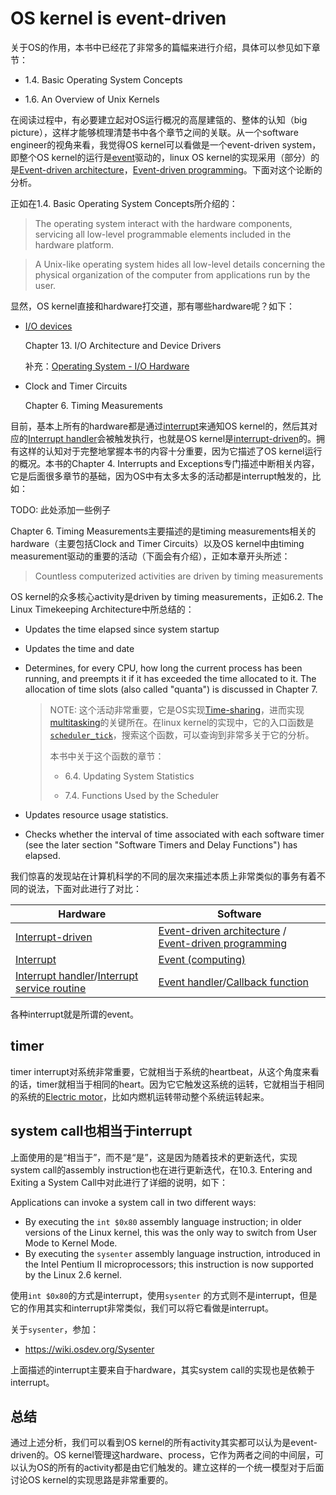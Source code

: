 # OS kernel is event-driven

关于OS的作用，本书中已经花了非常多的篇幅来进行介绍，具体可以参见如下章节：

- 1.4. Basic Operating System Concepts

- 1.6. An Overview of Unix Kernels

在阅读过程中，有必要建立起对OS运行概况的高屋建瓴的、整体的认知（big picture），这样才能够梳理清楚书中各个章节之间的关联。从一个software engineer的视角来看，我觉得OS kernel可以看做是一个event-driven system，即整个OS kernel的运行是[event](https://en.wikipedia.org/wiki/Event_(computing))驱动的，linux OS kernel的实现采用（部分）的是[Event-driven architecture](https://en.wikipedia.org/wiki/Event-driven_architecture)，[Event-driven programming](https://en.wikipedia.org/wiki/Event-driven_programming)。下面对这个论断的分析。

正如在1.4. Basic Operating System Concepts所介绍的：

> The operating system interact with the hardware components, servicing all low-level programmable elements included in the hardware platform.

> A Unix-like operating system hides all low-level details concerning the physical organization of the computer from applications run by the user.

显然，OS kernel直接和hardware打交道，那有哪些hardware呢？如下：

- [I/O devices](https://en.wikipedia.org/wiki/Input/output)

  Chapter 13. I/O Architecture and Device Drivers

  补充：[Operating System - I/O Hardware](https://www.tutorialspoint.com/operating_system/os_io_hardware.htm)

- Clock and Timer Circuits

  Chapter 6. Timing Measurements



目前，基本上所有的hardware都是通过[interrupt](https://en.wikipedia.org/wiki/Interrupt)来通知OS kernel的，然后其对应的[Interrupt handler](https://en.wikipedia.org/wiki/Interrupt_handler)会被触发执行，也就是OS kernel是[interrupt-driven](https://en.wikipedia.org/wiki/Interrupt)的。拥有这样的认知对于完整地掌握本书的内容十分重要，因为它描述了OS kernel运行的概况。本书的Chapter 4. Interrupts and Exceptions专门描述中断相关内容，它是后面很多章节的基础，因为OS中有太多太多的活动都是interrupt触发的，比如：

TODO: 此处添加一些例子



Chapter 6. Timing Measurements主要描述的是timing measurements相关的hardware（主要包括Clock and Timer Circuits）以及OS kernel中由timing measurement驱动的重要的活动（下面会有介绍），正如本章开头所述：

> Countless computerized activities are driven by timing measurements

OS kernel的众多核心activity是driven by timing measurements，正如6.2. The Linux Timekeeping Architecture中所总结的：

- Updates the time elapsed since system startup

- Updates the time and date

- Determines, for every CPU, how long the current process has been running, and preempts it if it has exceeded the time allocated to it. The allocation of time slots (also called "quanta") is discussed in Chapter 7.

  > NOTE: 这个活动非常重要，它是OS实现[Time-sharing](https://en.wikipedia.org/wiki/Time-sharing)，进而实现[multitasking](https://en.wikipedia.org/wiki/Computer_multitasking)的关键所在。在linux kernel的实现中，它的入口函数是 [`scheduler_tick`](https://elixir.bootlin.com/linux/latest/ident/scheduler_tick)，搜索这个函数，可以查询到非常多关于它的分析。
  >
  > 本书中关于这个函数的章节：
  >
  > - 6.4. Updating System Statistics
  >
  > - 7.4. Functions Used by the Scheduler

- Updates resource usage statistics.

- Checks whether the interval of time associated with each software timer (see the later section "Software Timers and Delay Functions") has elapsed.



我们惊喜的发现站在计算机科学的不同的层次来描述本质上非常类似的事务有着不同的说法，下面对此进行了对比：

| Hardware                                                     | Software                                                     |
| ------------------------------------------------------------ | ------------------------------------------------------------ |
| [Interrupt-driven](https://en.wikipedia.org/wiki/Interrupt)  | [Event-driven architecture](https://en.wikipedia.org/wiki/Event-driven_architecture) / [Event-driven programming](https://en.wikipedia.org/wiki/Event-driven_programming) |
| [Interrupt](https://en.wikipedia.org/wiki/Interrupt)         | [Event (computing)](https://en.wikipedia.org/wiki/Event_(computing)) |
| [Interrupt handler](https://en.wikipedia.org/wiki/Interrupt_handler)/[Interrupt service routine](https://en.wikipedia.org/wiki/Interrupt_handler) | [Event handler](https://en.wikipedia.org/wiki/Event_(computing)#Event_handler)/[Callback function](https://en.wikipedia.org/wiki/Callback_(computer_programming)) |

各种interrupt就是所谓的event。



## timer

timer interrupt对系统非常重要，它就相当于系统的heartbeat，从这个角度来看的话，timer就相当于相同的heart。因为它它触发这系统的运转，它就相当于相同的系统的[Electric motor](https://en.wikipedia.org/wiki/Electric_motor)，比如内燃机运转带动整个系统运转起来。



## system call也相当于interrupt

上面使用的是“相当于”，而不是“是”，这是因为随着技术的更新迭代，实现system call的assembly instruction也在进行更新迭代，在10.3. Entering and Exiting a System Call中对此进行了详细的说明，如下：

Applications can invoke a system call in two different ways:

- By executing the  `int $0x80` assembly language instruction; in older versions of the Linux kernel, this was the only way to switch from User Mode to Kernel Mode.
- By executing the  `sysenter` assembly language instruction, introduced in the Intel Pentium II microprocessors; this instruction is now supported by the Linux 2.6 kernel.

使用`int $0x80`的方式是interrupt，使用`sysenter` 的方式则不是interrupt，但是它的作用其实和interrupt非常类似，我们可以将它看做是interrupt。

关于`sysenter`，参加：

- https://wiki.osdev.org/Sysenter

上面描述的interrupt主要来自于hardware，其实system call的实现也是依赖于interrupt。



## 总结

通过上述分析，我们可以看到OS kernel的所有activity其实都可以认为是event-driven的。OS kernel管理这hardware、process，它作为两者之间的中间层，可以认为OS的所有的activity都是由它们触发的。建立这样的一个统一模型对于后面讨论OS kernel的实现思路是非常重要的。

